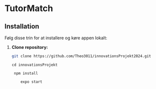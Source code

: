 # TutorMatch

## Installation

Følg disse trin for at installere og køre appen lokalt:

1. **Clone repository:**

   ```bash
   git clone https://github.com/Theo3011/innovationsProjekt2024.git
   ```

   ```
   cd innovationsProjekt
   ```

   ```
    npm install
   ```

   ```
       expo start
   ```
